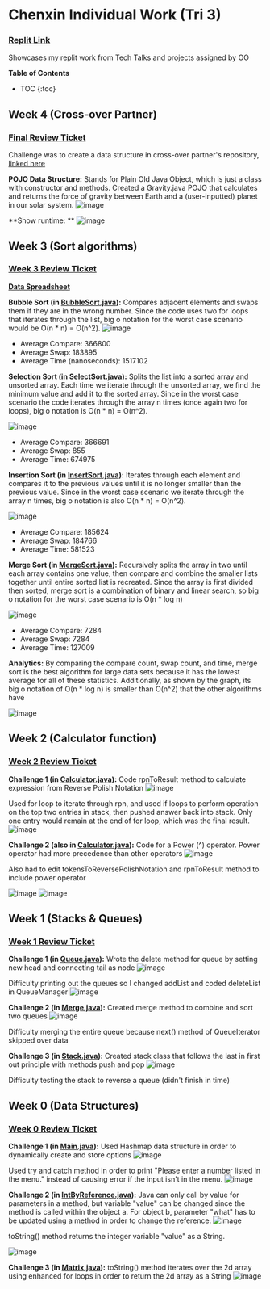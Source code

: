 # Chenxin Individual Work (Tri 3)

### [Replit Link](https://replit.com/@chenxinNi/Chenxin-Individual-Tri-3#Main.java)
Showcases my replit work from Tech Talks and projects assigned by OO

**Table of Contents**
* TOC
{:toc}

## Week 4 (Cross-over Partner)
### [Final Review Ticket](https://github.com/dsblack0/stickers_for_charity/issues/39)

Challenge was to create a data structure in cross-over partner's repository, [linked here](https://github.com/armarmgc/datastruct-proj)

**POJO Data Structure:** Stands for Plain Old Java Object, which is just a class with constructor and methods. Created a Gravity.java POJO that calculates and returns the force of gravity between Earth and a (user-inputted) planet in our solar system.
![image](https://user-images.githubusercontent.com/55467785/162374261-5be3295a-05ff-46c4-bc2c-ab53398396d0.png)

**Show runtime: **
![image](https://user-images.githubusercontent.com/55467785/162374317-359eaa26-df3a-4ee7-a7a3-6f429d54f453.png)


## Week 3 (Sort algorithms)
### [Week 3 Review Ticket](https://github.com/dsblack0/stickers_for_charity/issues/34)
**[Data Spreadsheet](https://docs.google.com/spreadsheets/d/1WAQK8kFYqq1BD5UPX6REAOHmu0bZ_lJX8zf7kJ_QQns/edit?usp=sharing)**

**Bubble Sort (in [BubbleSort.java](https://github.com/chenxin-chex/Chenxin-Individual-Tri-3/blob/main/BubbleSort.java)):** Compares adjacent elements and swaps them if they are in the wrong number. Since the code uses two for loops that iterates through the list, big o notation for the worst case scenario would be O(n * n) = O(n^2).
![image](https://user-images.githubusercontent.com/55467785/161411460-a2048a66-ee22-4fcf-8afb-874bb1434b34.png)

* Average Compare: 366800
* Average Swap: 183895
* Average Time (nanoseconds): 1517102

**Selection Sort (in [SelectSort.java](https://github.com/chenxin-chex/Chenxin-Individual-Tri-3/blob/main/SelectSort.java)):** Splits the list into a sorted array and unsorted array. Each time we iterate through the unsorted array, we find the minimum value and add it to the sorted array. Since in the worst case scenario the code iterates through the array n times (once again two for loops), big o notation is O(n * n) = O(n^2).

![image](https://user-images.githubusercontent.com/55467785/161411641-f9695d52-b114-4662-b888-c0b6fc2df75b.png)

* Average Compare: 366691
* Average Swap: 855
* Average Time: 674975

**Insertion Sort (in [InsertSort.java](https://github.com/chenxin-chex/Chenxin-Individual-Tri-3/blob/main/InsertSort.java)):** Iterates through each element and compares it to the previous values until it is no longer smaller than the previous value. Since in the worst case scenario we iterate through the array n times, big o notation is also O(n * n) = O(n^2).

![image](https://user-images.githubusercontent.com/55467785/161411896-b155ed06-cd3b-4861-ad45-2603fb9ab1e0.png)

* Average Compare: 185624
* Average Swap: 184766
* Average Time: 581523

**Merge Sort (in [MergeSort.java](https://github.com/chenxin-chex/Chenxin-Individual-Tri-3/blob/main/MergeSort.java)):** Recursively splits the array in two until each array contains one value, then compare and combine the smaller lists together until entire sorted list is recreated. Since the array is first divided then sorted, merge sort is a combination of binary and linear search, so big o notation for the worst case scenario is O(n * log n)

![image](https://user-images.githubusercontent.com/55467785/161412313-8cb07522-4916-4e2f-b430-db0568720d5a.png)

* Average Compare: 7284
* Average Swap: 7284
* Average Time: 127009

**Analytics:** By comparing the compare count, swap count, and time, merge sort is the best algorithm for large data sets because it has the lowest average for all of these statistics. Additionally, as shown by the graph, its big o notation of O(n * log n) is smaller than O(n^2) that the other algorithms have

![image](https://user-images.githubusercontent.com/55467785/161416086-08922050-bf08-4b36-894d-1672fc6ce264.png)


## Week 2 (Calculator function)
### [Week 2 Review Ticket](https://github.com/dsblack0/stickers_for_charity/issues/31)
**Challenge 1 (in [Calculator.java](https://github.com/chenxin-chex/Chenxin-Individual-Tri-3/blob/main/Calculator.java)):** Code rpnToResult method to calculate expression from Reverse Polish Notation
![image](https://user-images.githubusercontent.com/55467785/159758977-cc09ea7e-4cae-46d9-b3b2-93063a072ec1.png)

Used for loop to iterate through rpn, and used if loops to perform operation on the top two entries in stack, then pushed answer back into stack. Only one entry would remain at the end of for loop, which was the final result.
![image](https://user-images.githubusercontent.com/55467785/159759356-a550a504-c3e9-4ed0-8c1c-c1b97b153ccc.png)

**Challenge 2 (also in [Calculator.java](https://github.com/chenxin-chex/Chenxin-Individual-Tri-3/blob/main/Calculator.java)):** Code for a Power (^) operator. Power operator had more precedence than other operators
![image](https://user-images.githubusercontent.com/55467785/159759616-504784fc-7ea4-4c40-ba7a-708fc45f1306.png)

Also had to edit tokensToReversePolishNotation and rpnToResult method to include power operator

![image](https://user-images.githubusercontent.com/55467785/159759889-1a74d637-7a70-46bd-a140-8d885de48e4b.png)
![image](https://user-images.githubusercontent.com/55467785/159759966-f5134614-72aa-479f-9654-83d4014e9848.png)



## Week 1 (Stacks & Queues)
### [Week 1 Review Ticket](https://github.com/dsblack0/stickers_for_charity/issues/25)
**Challenge 1 (in [Queue.java](https://github.com/chenxin-chex/Chenxin-Individual-Tri-3/blob/main/Queue.java)):** Wrote the delete method for queue by setting new head and connecting tail as node
![image](https://user-images.githubusercontent.com/55467785/159210357-d386662c-11a0-422a-8350-f6254b351abb.png)

Difficulty printing out the queues so I changed addList and coded deleteList in QueueManager
![image](https://user-images.githubusercontent.com/55467785/159210432-d663ba19-99bf-444e-8e99-8282b87164a4.png)

**Challenge 2 (in [Merge.java](https://github.com/chenxin-chex/Chenxin-Individual-Tri-3/blob/main/Merge.java)):** Created merge method to combine and sort two queues
![image](https://user-images.githubusercontent.com/55467785/159210541-bc82d51d-ffb7-4b70-bdc3-6e977023f36e.png)

Difficulty merging the entire queue because next() method of QueueIterator skipped over data

**Challenge 3 (in [Stack.java](https://github.com/chenxin-chex/Chenxin-Individual-Tri-3/blob/main/Stack.java)):** Created stack class that follows the last in first out principle with methods push and pop
![image](https://user-images.githubusercontent.com/55467785/159310977-d9a734b7-191a-4739-abbd-c4bc3ac9db84.png)

Difficulty testing the stack to reverse a queue (didn't finish in time)

## Week 0 (Data Structures)
### [Week 0 Review Ticket](https://github.com/dsblack0/stickers_for_charity/issues/7)
**Challenge 1 (in [Main.java](https://github.com/chenxin-chex/Chenxin-Individual-Tri-3/blob/main/Main.java)):** Used Hashmap data structure in order to dynamically create and store options
![image](https://user-images.githubusercontent.com/55467785/157779995-8f406ebd-3960-4d6b-9cdf-80e657933eb1.png)

Used try and catch method in order to print "Please enter a number listed in the menu." instead of causing error if the input isn't in the menu.
![image](https://user-images.githubusercontent.com/55467785/157780152-1a89eac2-dab1-4117-9f7e-3e978c610a05.png)


**Challenge 2 (in [IntByReference.java](https://github.com/chenxin-chex/Chenxin-Individual-Tri-3/blob/main/IntByReference.java)):** Java can only call by value for parameters in a method, but variable "value" can be changed since the method is called within the object a. For object b, parameter "what" has to be updated using a method in order to change the reference.
![image](https://user-images.githubusercontent.com/55467785/157780670-780ed04d-6741-4f2e-8564-3b29eabe281f.png)

toString() method returns the integer variable "value" as a String.

![image](https://user-images.githubusercontent.com/55467785/157780832-f088b41c-d207-473b-8071-6199aaf2c66c.png)


**Challenge 3 (in [Matrix.java](https://github.com/chenxin-chex/Chenxin-Individual-Tri-3/blob/main/Matrix.java)):** toString() method iterates over the 2d array using enhanced for loops in order to return the 2d array as a String
![image](https://user-images.githubusercontent.com/55467785/157781193-e37b078f-9e58-4958-926c-c1c7531a7b1a.png)
